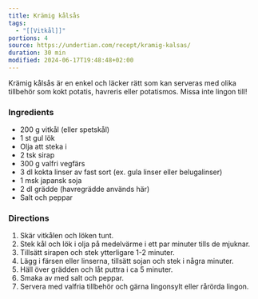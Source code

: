 ```yaml
---
title: Krämig kålsås
tags:
  - "[[Vitkål]]"
portions: 4
source: https://undertian.com/recept/kramig-kalsas/
duration: 30 min
modified: 2024-06-17T19:48:48+02:00
---
```


Krämig kålsås är en enkel och läcker rätt som kan serveras med olika tillbehör som kokt potatis, havreris eller potatismos. Missa inte lingon till!

### Ingredients
- 200 g vitkål (eller spetskål)
- 1 st gul lök
- Olja att steka i
- 2 tsk sirap
- 300 g valfri vegfärs
- 3 dl kokta linser av fast sort (ex. gula linser eller belugalinser)
- 1 msk japansk soja
- 2 dl grädde (havregrädde används här)
- Salt och peppar

### Directions
1. Skär vitkålen och löken tunt.
2. Stek kål och lök i olja på medelvärme i ett par minuter tills de mjuknar.
3. Tillsätt sirapen och stek ytterligare 1-2 minuter.
4. Lägg i färsen eller linserna, tillsätt sojan och stek i några minuter.
5. Häll över grädden och låt puttra i ca 5 minuter.
6. Smaka av med salt och peppar.
7. Servera med valfria tillbehör och gärna lingonsylt eller rårörda lingon.
